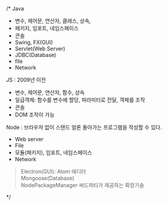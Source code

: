 /*
  Java
   - 변수, 제어문, 연산자, 클래스, 상속,
   - 패키지, 임포트, 네임스페이스
   - 콘솔
   - Swing, FX(GUI)
   - Servlet(Web Server)
   - JDBC(Database)
   - file 
   - Network
   
  JS : 2009년 이전
   - 변수, 제어문, 연산자, 함수, 상속
   - 일급객체: 함수를 변수에 할당, 파라미터로 전달, 객체를 조작
   - 콘솔
   - DOM 조작이 가능
   
  Node : 브라우저 없이 스탠드 얼론 돌아가는 프로그램을 작성할 수 있다.
   - Web server
   - File
   - 모듈(패키지), 임포트, 네임스페이스
   - Network
   
   > Electron(GUI): Atom 에디터  <br>
   > Mongoose(Database) <br>
   > NodePackageManager 써드파티가 제공하는 확장기술 <br>
   
   
   */
